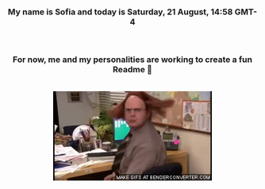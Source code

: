 


<div align="center">
<h3 >My name is Sofia and today is Saturday, 21 August, 14:58 GMT-4</h3><br>
<h3 >For now, me and my personalities are working to create a fun Readme 👋
</h3><br>
<img src='img/dwight.gif' alt='working...'/>
</div>
